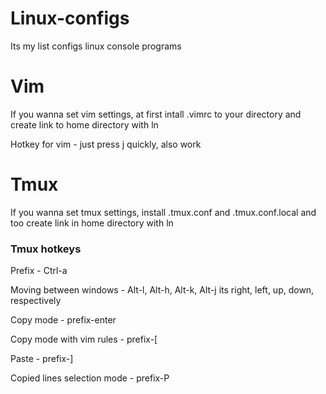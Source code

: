# Linux-configs
Its my list configs linux console programs

# Vim
If you wanna set vim settings, at first intall .vimrc to your directory and create link to home directory with ln

Hotkey <Esc> for vim - just press j quickly, <Esc> also work

# Tmux
If you wanna set tmux settings, install .tmux.conf and .tmux.conf.local and too create link in home directory with ln
 
### Tmux hotkeys

Prefix - Ctrl-a
 
Moving between windows - Alt-l, Alt-h, Alt-k, Alt-j its right, left, up, down, respectively

Copy mode - prefix-enter

Copy mode with vim rules - prefix-\[

Paste - prefix-]

Copied lines selection mode - prefix-P
